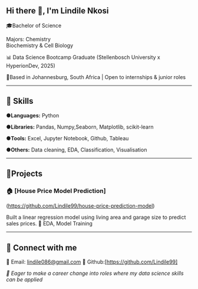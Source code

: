 ## Hi there 👋, I'm Lindile Nkosi

🎓Bachelor of Science

 Majors: Chemistry                      
         Biochemistry & Cell Biology
          
📊 Data Science Bootcamp Graduate
(Stellenbosch University x HyperionDev, 2025)

📍Based in Johannesburg, South Africa | Open to internships & junior roles

---------------------------------------

## 💼 Skills
●**Languages:** Python

●**Libraries:** Pandas, Numpy,Seaborn, Matplotlib, scikit-learn

●**Tools:** Excel, Jupyter Notebook, Github, Tableau

●**Others:** Data cleaning, EDA, Classification, Visualisation

---------------------------------------

## 🧠Projects
### 🏠 [House Price Model Prediction]
(https://github.com/Lindile99/house-price-prediction-model)

Built a linear regression model using living area and garage size to predict sales prices.
📌 EDA, Model Training

---------------------------------------

## 🔗 Connect with me
📧 Email: lindile086@gmail.com
🔗 Github:[https://github.com/Lindile99]

*💼 Eager to make a career change into roles where my data science skills can be applied*
